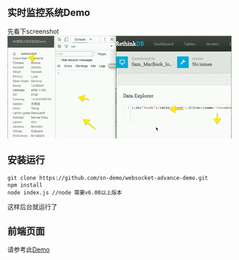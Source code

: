 ## 实时监控系统Demo
先看下screenshot
![](https://raw.githubusercontent.com/sn-demo/websocket-advance-demo/master/uploads/r.gif)
## 安装运行
```
git clone https://github.com/sn-demo/websocket-advance-demo.git
npm install
node index.js //node 需要v6.00以上版本
```
这样后台就运行了
## 前端页面
请参考此[Demo](https://github.com/sn-demo/r2-real-time-frontend)
